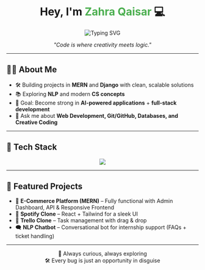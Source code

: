 <!-- Header -->
<h1 align="center">
  Hey, I'm <span style="color:#4CAF50">Zahra Qaisar</span> 💻  
</h1>

<p align="center">
  <img src="https://readme-typing-svg.herokuapp.com?font=Fira+Code&weight=500&size=22&pause=1000&color=36BCF7&center=true&vCenter=true&width=550&lines=;Full+Stack+Web+Developer;MERN+%2B+Django+Explorer;ML+and+Creative+Coding+Enthusiast" alt="Typing SVG" />
</p>

<p align="center">
  <em>"Code is where creativity meets logic."</em>
</p>

---

## 👩‍💻 About Me  
- 🛠️ Building projects in **MERN** and **Django** with clean, scalable solutions  
- 📚 Exploring **NLP** and modern **CS concepts**  
- 🎯 Goal: Become strong in **AI-powered applications** + **full-stack development**  
- 💬 Ask me about **Web Development, Git/GitHub, Databases, and Creative Coding**  

---

## 🧩 Tech Stack  
<p align="center">
  <img src="https://skillicons.dev/icons?i=js,python,postgres,mongodb,express,react,nodejs,django,git,github,tailwind" />
</p>  

---

## 🚀 Featured Projects  
- 🛒 **E-Commerce Platform (MERN)** – Fully functional with Admin Dashboard, API & Responsive Frontend  
- 🎼 **Spotify Clone** – React + Tailwind for a sleek UI  
- 📌 **Trello Clone** – Task management with drag & drop  
- 🗨️ **NLP Chatbot** – Conversational bot for internship support (FAQs + ticket handling)  

---

<p align="center">
  🔭 Always curious, always exploring <br>
  🛠️ Every bug is just an opportunity in disguise
</p>
